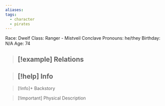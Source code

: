```yaml
---
aliases: 
tags:
  - character
  - pirates
---
```

Race: Dwelf
Class: Ranger - Mistveil Conclave
Pronouns: he/they
Birthday: N/A
Age: 74

>[!example] Relations
> - 

>[!help] Info
> - 
>

>[!info]+ Backstory
>

>[!important] Physical Description